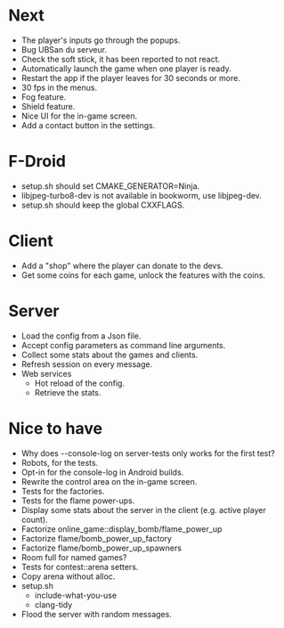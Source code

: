 # Next

- The player's inputs go through the popups.
- Bug UBSan du serveur.
- Check the soft stick, it has been reported to not react.
- Automatically launch the game when one player is ready.
- Restart the app if the player leaves for 30 seconds or more.
- 30 fps in the menus.
- Fog feature.
- Shield feature.
- Nice UI for the in-game screen.
- Add a contact button in the settings.

# F-Droid

- setup.sh should set CMAKE_GENERATOR=Ninja.
- libjpeg-turbo8-dev is not available in bookworm, use libjpeg-dev.
- setup.sh should keep the global CXXFLAGS.

# Client

- Add a "shop" where the player can donate to the devs.
- Get some coins for each game, unlock the features with the coins.

# Server

- Load the config from a Json file.
- Accept config parameters as command line arguments.
- Collect some stats about the games and clients.
- Refresh session on every message.
- Web services
  - Hot reload of the config.
  - Retrieve the stats.

# Nice to have

- Why does --console-log on server-tests only works for the first test?
- Robots, for the tests.
- Opt-in for the console-log in Android builds.
- Rewrite the control area on the in-game screen.
- Tests for the factories.
- Tests for the flame power-ups.
- Display some stats about the server in the client (e.g. active player
  count).
- Factorize online_game::display_bomb/flame_power_up
- Factorize flame/bomb_power_up_factory
- Factorize flame/bomb_power_up_spawners
- Room full for named games?
- Tests for contest::arena setters.
- Copy arena without alloc.
- setup.sh
  - include-what-you-use
  - clang-tidy
- Flood the server with random messages.
